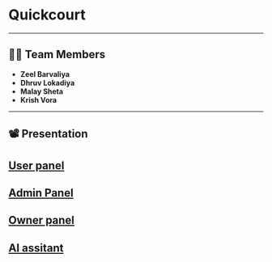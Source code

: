 # Quickcourt

---

## 👨‍💻 Team Members
- **Zeel Barvaliya**
- **Dhruv Lokadiya**
- **Malay Sheta**
- **Krish Vora**

---

## 📽️ Presentation
[User panel](https://youtu.be/84Mt7nBZGo4)
---
[Admin Panel](https://youtu.be/izdhIyJuv7E)
---
[Owner panel](https://youtu.be/XG5REDqZgXE)
---
[AI assitant](https://youtu.be/k6OTFmyNhT4)
---
